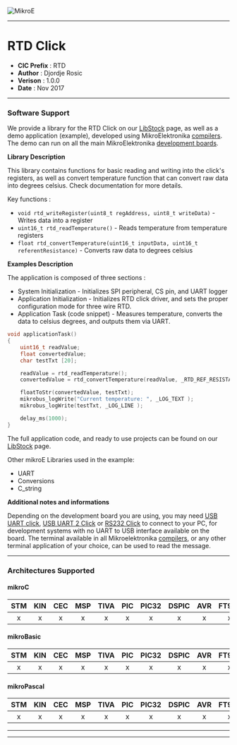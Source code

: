 ![MikroE](http://www.mikroe.com/img/designs/beta/logo_small.png)

---

# RTD Click

- **CIC Prefix**  : RTD
- **Author**      : Djordje Rosic
- **Verison**     : 1.0.0
- **Date**        : Nov 2017

---

### Software Support

We provide a library for the RTD Click on our [LibStock](https://libstock.mikroe.com/projects/view/2240/rtd-click) 
page, as well as a demo application (example), developed using MikroElektronika 
[compilers](http://shop.mikroe.com/compilers). The demo can run on all the main 
MikroElektronika [development boards](http://shop.mikroe.com/development-boards).

**Library Description**

This library contains functions for basic reading and writing into the click's registers,
as well as convert temperature function that can convert raw data into degrees celsius.
Check documentation for more details.

Key functions :

- ``` void rtd_writeRegister(uint8_t regAddress, uint8_t writeData) ``` - Writes data into a register
- ``` uint16_t rtd_readTemperature() ``` - Reads temperature from temperature registers
- ``` float rtd_convertTemperature(uint16_t inputData, uint16_t referentResistance) ``` - Converts raw data to degrees celsius

**Examples Description**

The application is composed of three sections :

- System Initialization - Initializes SPI peripheral, CS pin, and UART logger
- Application Initialization - Initializes RTD click driver, and sets the
                               proper configuration mode for three wire RTD.
- Application Task (code snippet) - Measures temperature, converts the data to celsius degrees,
                     and outputs them via UART.


```.c
void applicationTask()
{
    uint16_t readValue;
    float convertedValue;
    char testTxt [20];

    readValue = rtd_readTemperature();
    convertedValue = rtd_convertTemperature(readValue, _RTD_REF_RESISTANCE_470);

    floatToStr(convertedValue, testTxt);
    mikrobus_logWrite("Current temperature: ", _LOG_TEXT );
    mikrobus_logWrite(testTxt, _LOG_LINE );

    delay_ms(1000);
}
```


The full application code, and ready to use projects can be found on our 
[LibStock](https://libstock.mikroe.com/projects/view/2240/rtd-click) page.

Other mikroE Libraries used in the example:

- UART
- Conversions
- C_string

**Additional notes and informations**

Depending on the development board you are using, you may need 
[USB UART click](http://shop.mikroe.com/usb-uart-click), 
[USB UART 2 Click](http://shop.mikroe.com/usb-uart-2-click) or 
[RS232 Click](http://shop.mikroe.com/rs232-click) to connect to your PC, for 
development systems with no UART to USB interface available on the board. The 
terminal available in all Mikroelektronika 
[compilers](http://shop.mikroe.com/compilers), or any other terminal application 
of your choice, can be used to read the message.

---
### Architectures Supported

#### mikroC

| STM | KIN | CEC | MSP | TIVA | PIC | PIC32 | DSPIC | AVR | FT90x |
|:-:|:-:|:-:|:-:|:-:|:-:|:-:|:-:|:-:|:-:|
| x | x | x | x | x | x | x | x | x | x |

#### mikroBasic

| STM | KIN | CEC | MSP | TIVA | PIC | PIC32 | DSPIC | AVR | FT90x |
|:-:|:-:|:-:|:-:|:-:|:-:|:-:|:-:|:-:|:-:|
| x | x | x | x | x | x | x | x | x | x |

#### mikroPascal

| STM | KIN | CEC | MSP | TIVA | PIC | PIC32 | DSPIC | AVR | FT90x |
|:-:|:-:|:-:|:-:|:-:|:-:|:-:|:-:|:-:|:-:|
| x | x | x | x | x | x | x | x | x | x |

---
---
